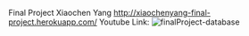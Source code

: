 Final Project Xiaochen Yang
http://xiaochenyang-final-project.herokuapp.com/
Youtube Link:
![finalProject-database](https://user-images.githubusercontent.com/43738941/81147430-2417dd00-8f2f-11ea-9fb6-996679ff9f1c.jpeg)
